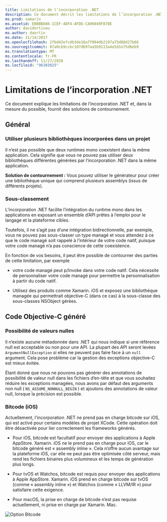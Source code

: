 ```yaml
---
title: Limitations de l’incorporation .NET
description: Ce document décrit les limitations de l’incorporation .NET, l’outil qui vous permet de consommer du code .NET dans d’autres langages de programmation.
ms.prod: xamarin
ms.assetid: EBBBB886-1CEF-4DF4-AFDD-CA96049F878E
author: davidortinau
ms.author: daortin
ms.date: 11/14/2017
ms.openlocfilehash: 2fbd42efcdb3de10a7f094db2197a75d88d27b66
ms.sourcegitcommit: 8fa0cb9ccbc107d697aa5b9113a4e5d1e75d6eb9
ms.translationtype: MT
ms.contentlocale: fr-FR
ms.lasthandoff: 11/27/2020
ms.locfileid: "96303025"
---
```

# <a name="net-embedding-limitations"></a>Limitations de l’incorporation .NET

Ce document explique les limitations de l’incorporation .NET et, dans la mesure du possible, fournit des solutions de contournement.

## <a name="general"></a>Général

### <a name="use-more-than-one-embedded-library-in-a-project"></a>Utiliser plusieurs bibliothèques incorporées dans un projet

Il n’est pas possible que deux runtimes mono coexistent dans la même application. Cela signifie que vous ne pouvez pas utiliser deux bibliothèques différentes générées par l’incorporation .NET dans la même application.

**Solution de contournement :** Vous pouvez utiliser le générateur pour créer une bibliothèque unique qui comprend plusieurs assemblys (issus de différents projets).

### <a name="subclassing"></a>Sous-classement

L’incorporation .NET facilite l’intégration du runtime mono dans les applications en exposant un ensemble d’API prêtes à l’emploi pour le langage et la plateforme cibles.

Toutefois, il ne s’agit pas d’une intégration bidirectionnelle, par exemple, vous ne pouvez pas sous-classer un type managé et vous attendez à ce que le code managé soit rappelé à l’intérieur de votre code natif, puisque votre code managé n’a pas conscience de cette coexistence.

En fonction de vos besoins, il peut être possible de contourner des parties de cette limitation, par exemple

* votre code managé peut p/Invoke dans votre code natif. Cela nécessite de personnaliser votre code managé pour permettre la personnalisation à partir du code natif.

* Utilisez des produits comme Xamarin. iOS et exposez une bibliothèque managée qui permettrait objective-C (dans ce cas) à la sous-classe des sous-classes NSObject gérées.

## <a name="objective-c-generated-code"></a>Code Objective-C généré

### <a name="nullability"></a>Possibilité de valeurs nulles

Il n’existe aucune métadonnée dans .NET qui nous indique si une référence null est acceptable ou non pour une API. La plupart des API seront levées `ArgumentNullException` si elles ne peuvent pas faire face à un `null` argument. Cela pose problème car la gestion des exceptions objective-C est mieux évitée.

Étant donné que nous ne pouvons pas générer des annotations de possibilité de valeur null dans les fichiers d’en-tête et que vous souhaitez réduire les exceptions managées, nous avons par défaut des arguments non null ( `NS_ASSUME_NONNULL_BEGIN` ) et ajoutons des annotations de valeur null, lorsque la précision est possible.

### <a name="bitcode-ios"></a>Bitcode (iOS)

Actuellement, l’incorporation .NET ne prend pas en charge bitcode sur iOS, qui est activé pour certains modèles de projet XCode. Cette opération doit être désactivée pour lier correctement les frameworks générés.

* Pour iOS, bitcode est facultatif pour envoyer des applications à Apple AppStore. Xamarin. iOS ne le prend pas en charge pour iOS, car le bitcode généré est « assembly inline ». Cela n’offre aucun avantage sur la plateforme iOS, car elle ne peut pas être optimisée côté serveur, mais rend les fichiers binaires plus volumineux et les temps de génération plus longs.

* Pour tvOS et Watchos, bitcode est requis pour envoyer des applications à Apple AppStore. Xamarin. iOS prend en charge bitcode sur tvOS (comme « assembly inline ») et Watchos (comme « LLVM/IR ») pour satisfaire cette exigence.

* Pour macOS, la prise en charge de bitcode n’est pas requise actuellement, ni prise en charge par Xamarin. Mac.

![Option Bitcode](images/ios-bitcode-option.png)

